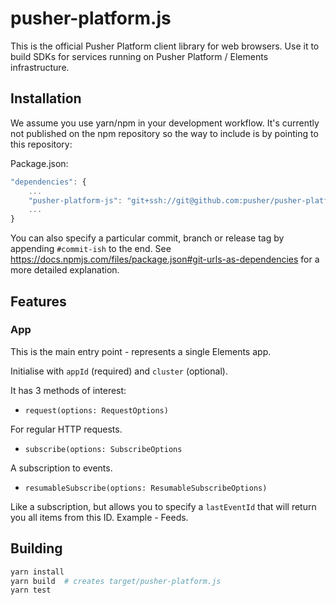 # pusher-platform.js

This is the official Pusher Platform client library for web browsers. Use it to build SDKs for services running on Pusher Platform / Elements infrastructure.

## Installation

We assume you use yarn/npm in your development workflow. 
It's currently not published on the npm repository so the way to include is by pointing to this repository:  

Package.json:

```javascript
"dependencies": {
    ...
    "pusher-platform-js": "git+ssh://git@github.com:pusher/pusher-platform-js.git"
    ...
}
```

You can also specify a particular commit, branch or release tag by appending `#commit-ish` to the end. See https://docs.npmjs.com/files/package.json#git-urls-as-dependencies for a more detailed explanation.

## Features

### App

This is the main entry point - represents a single Elements app.

Initialise with `appId` (required) and `cluster` (optional).

It has 3 methods of interest:

- `request(options: RequestOptions)`

For regular HTTP requests.

- `subscribe(options: SubscribeOptions`

A subscription to events. 

- `resumableSubscribe(options: ResumableSubscribeOptions)`

Like a subscription, but allows you to specify a `lastEventId` that will return you all items from this ID. Example - Feeds.

## Building

```bash
yarn install
yarn build  # creates target/pusher-platform.js
yarn test
```
